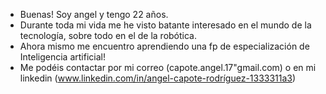 - Buenas! Soy angel y tengo 22 años.
- Durante toda mi vida me he visto batante interesado en el mundo de la tecnología, sobre todo en el de la robótica.
- Ahora mismo me encuentro aprendiendo una fp de especialización de Inteligencia artificial!
- Me podéis contactar por mi correo (capote.angel.17"gmail.com) o en mi linkedin (www.linkedin.com/in/angel-capote-rodríguez-1333311a3)

